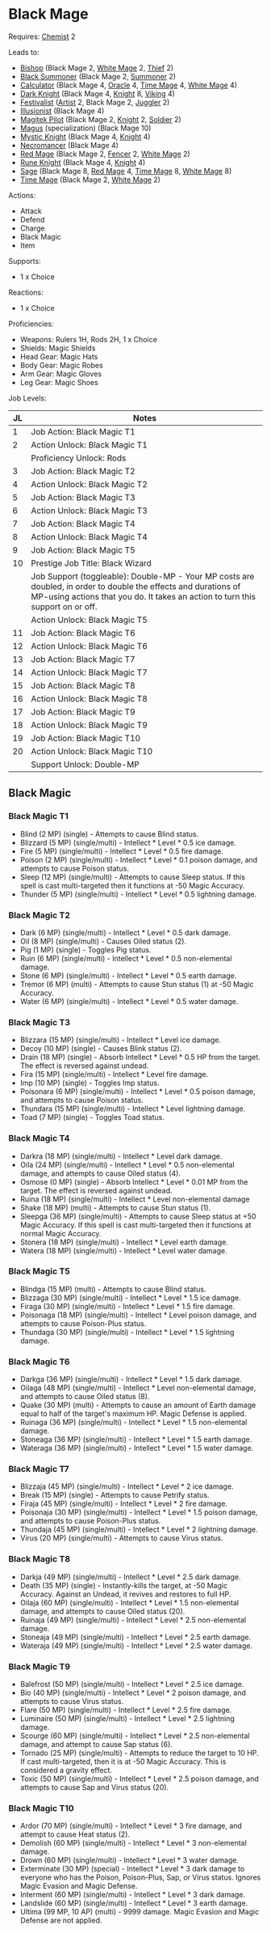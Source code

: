 # Black Mage

Requires: [Chemist](/Jobs/JobDetails/Chemist.md) 2

Leads to:

- [Bishop](/Jobs/JobDetails/Bishop.md) (Black Mage 2, [White Mage](/Jobs/JobDetails/WhiteMage.md) 2, [Thief](/Jobs/JobDetails/Thief.md) 2)
- [Black Summoner](/Jobs/JobDetails/BlackSummoner.md) (Black Mage 2, [Summoner](/Jobs/JobDetails/Summoner.md) 2)
- [Calculator](/Jobs/JobDetails/Calculator.md) (Black Mage 4, [Oracle](/Jobs/JobDetails/Oracle.md) 4, [Time Mage](/Jobs/JobDetails/TimeMage.md) 4, [White Mage](/Jobs/JobDetails/WhiteMage.md) 4)
- [Dark Knight](/Jobs/JobDetails/DarkKnight.md) (Black Mage 4, [Knight](/Jobs/JobDetails/Knight.md) 8, [Viking](/Jobs/JobDetails/Viking.md) 4)
- [Festivalist](/Jobs/JobDetails/Festivalist.md) ([Artist](/Jobs/JobDetails/Artist.md) 2, Black Mage 2, [Juggler](/Jobs/JobDetails/Juggler.md) 2)
- [Illusionist](/Jobs/JobDetails/Illusionist.md) (Black Mage 4)
- [Magitek Pilot](/Jobs/JobDetails/MagitekPilot.md) (Black Mage 2, [Knight](/Jobs/JobDetails/Knight.md) 2, [Soldier](/Jobs/JobDetails/Soldier.md) 2)
- [Magus](/Jobs/JobDetails/Magus.md) (specialization) (Black Mage 10)
- [Mystic Knight](/Jobs/JobDetails/MysticKnight.md) (Black Mage 4, [Knight](/Jobs/JobDetails/Knight.md) 4)
- [Necromancer](/Jobs/JobDetails/Necromancer.md) (Black Mage 4)
- [Red Mage](/Jobs/JobDetails/RedMage.md) (Black Mage 2, [Fencer](/Jobs/JobDetails/Fencer.md) 2, [White Mage](/Jobs/JobDetails/WhiteMage.md) 2)
- [Rune Knight](/Jobs/JobDetails/RuneKnight.md) (Black Mage 4, [Knight](/Jobs/JobDetails/Knight.md) 4)
- [Sage](/Jobs/JobDetails/Sage.md) (Black Mage 8, [Red Mage](/Jobs/JobDetails/RedMage.md) 4, [Time Mage](/Jobs/JobDetails/TimeMage.md) 8, [White Mage](/Jobs/JobDetails/WhiteMage.md) 8)
- [Time Mage](/Jobs/JobDetails/TimeMage.md) (Black Mage 2, [White Mage](/Jobs/JobDetails/WhiteMage.md) 2)

Actions:

- Attack
- Defend
- Charge
- Black Magic
- Item

Supports:

- 1 x Choice

Reactions:

- 1 x Choice

Proficiencies:

- Weapons: Rulers 1H, Rods 2H, 1 x Choice
- Shields: Magic Shields
- Head Gear: Magic Hats
- Body Gear: Magic Robes
- Arm Gear: Magic Gloves
- Leg Gear: Magic Shoes

Job Levels:

| JL | Notes |
| --- | --- |
| 1 | Job Action: Black Magic T1
| 2 | Action Unlock: Black Magic T1
|   | Proficiency Unlock: Rods
| 3 | Job Action: Black Magic T2
| 4 | Action Unlock: Black Magic T2
| 5 | Job Action: Black Magic T3
| 6 | Action Unlock: Black Magic T3
| 7 | Job Action: Black Magic T4
| 8 | Action Unlock: Black Magic T4
| 9 | Job Action: Black Magic T5
| 10 | Prestige Job Title: Black Wizard
|    | Job Support (toggleable): Double-MP - Your MP costs are doubled, in order to double the effects and durations of MP-using actions that you do. It takes an action to turn this support on or off.
|    | Action Unlock: Black Magic T5
| 11 | Job Action: Black Magic T6
| 12 | Action Unlock: Black Magic T6
| 13 | Job Action: Black Magic T7
| 14 | Action Unlock: Black Magic T7
| 15 | Job Action: Black Magic T8
| 16 | Action Unlock: Black Magic T8
| 17 | Job Action: Black Magic T9
| 18 | Action Unlock: Black Magic T9
| 19 | Job Action: Black Magic T10
| 20 | Action Unlock: Black Magic T10
|    | Support Unlock: Double-MP

## Black Magic

### Black Magic T1

- Blind (2 MP) (single) - Attempts to cause Blind status.
- Blizzard (5 MP) (single/multi) - Intellect * Level * 0.5 ice damage.
- Fire (5 MP) (single/multi) - Intellect * Level * 0.5 fire damage.
- Poison (2 MP) (single/multi) - Intellect * Level * 0.1 poison damage, and attempts to cause Poison status.
- Sleep (12 MP) (single/multi) - Attempts to cause Sleep status. If this spell is cast multi-targeted then it functions at -50 Magic Accuracy.
- Thunder (5 MP) (single/multi) - Intellect * Level * 0.5 lightning damage.

### Black Magic T2

- Dark (6 MP) (single/multi) - Intellect * Level * 0.5 dark damage.
- Oil (8 MP) (single/multi) - Causes Oiled status (2).
- Pig (1 MP) (single) - Toggles Pig status.
- Ruin (6 MP) (single/multi) - Intellect * Level * 0.5 non-elemental damage.
- Stone (6 MP) (single/multi) - Intellect * Level * 0.5 earth damage.
- Tremor (6 MP) (multi) - Attempts to cause Stun status (1) at -50 Magic Accuracy.
- Water (6 MP) (single/multi) - Intellect * Level * 0.5 water damage.

### Black Magic T3

- Blizzara (15 MP) (single/multi) - Intellect * Level ice damage.
- Decoy (10 MP) (single) - Causes Blink status (2).
- Drain (18 MP) (single) - Absorb Intellect * Level * 0.5 HP from the target. The effect is reversed against undead.
- Fira (15 MP) (single/multi) - Intellect * Level fire damage.
- Imp (10 MP) (single) - Toggles Imp status.
- Poisonara (6 MP) (single/multi) - Intellect * Level * 0.5 poison damage, and attempts to cause Poison status.
- Thundara (15 MP) (single/multi) - Intellect * Level lightning damage.
- Toad (7 MP) (single) - Toggles Toad status.

### Black Magic T4

- Darkra (18 MP) (single/multi) - Intellect * Level dark damage.
- Oila (24 MP) (single/multi) - Intellect * Level * 0.5 non-elemental damage, and attempts to cause Oiled status (4).
- Osmose (0 MP) (single) - Absorb Intellect * Level * 0.01 MP from the target. The effect is reversed against undead.
- Ruina (18 MP) (single/multi) - Intellect * Level non-elemental damage
- Shake (18 MP) (multi) - Attempts to cause Stun status (1).
- Sleepga (36 MP) (single/multi) - Attempts to cause Sleep status at +50 Magic Accuracy. If this spell is cast multi-targeted then it functions at normal Magic Accuracy.
- Stonera (18 MP) (single/multi) - Intellect * Level earth damage.
- Watera (18 MP) (single/multi) - Intellect * Level water damage.

### Black Magic T5

- Blindga (15 MP) (multi) - Attempts to cause Blind status.
- Blizzaga (30 MP) (single/multi) - Intellect * Level * 1.5 ice damage.
- Firaga (30 MP) (single/multi) - Intellect * Level * 1.5 fire damage.
- Poisonaga (18 MP) (single/multi) - Intellect * Level poison damage, and attempts to cause Poison-Plus status.
- Thundaga (30 MP) (single/multi) - Intellect * Level * 1.5 lightning damage.

### Black Magic T6

- Darkga (36 MP) (single/multi) - Intellect * Level * 1.5 dark damage.
- Oilaga (48 MP) (single/multi) - Intellect * Level non-elemental damage, and attempts to cause Oiled status (8).
- Quake (30 MP) (multi) - Attempts to cause an amount of Earth damage equal to half of the target's maximum HP. Magic Defense is applied.
- Ruinaga (36 MP) (single/multi) - Intellect * Level * 1.5 non-elemental damage.
- Stoneaga (36 MP) (single/multi) - Intellect * Level * 1.5 earth damage.
- Wateraga (36 MP) (single/multi) - Intellect * Level * 1.5 water damage.

### Black Magic T7

- Blizzaja (45 MP) (single/multi) - Intellect * Level * 2 ice damage.
- Break (15 MP) (single) - Attempts to cause Petrify status.
- Firaja (45 MP) (single/multi) - Intellect * Level * 2 fire damage.
- Poisonaja (30 MP) (single/multi) - Intellect * Level * 1.5 poison damage, and attempts to cause Poison-Plus status.
- Thundaja (45 MP) (single/multi) - Intellect * Level * 2 lightning damage.
- Virus (20 MP) (single/multi) - Attempts to cause Virus status.

### Black Magic T8

- Darkja (49 MP) (single/multi) - Intellect * Level * 2.5 dark damage.
- Death (35 MP) (single) - Instantly-kills the target, at -50 Magic Accuracy. Against an Undead, it revives and restores to full HP.
- Oilaja (60 MP) (single/multi) - Intellect * Level * 1.5 non-elemental damage, and attempts to cause Oiled status (20).
- Ruinaja (49 MP) (single/multi) - Intellect * Level * 2.5 non-elemental damage.
- Stoneaja (49 MP) (single/multi) - Intellect * Level * 2.5 earth damage.
- Wateraja (49 MP) (single/multi) - Intellect * Level * 2.5 water damage.

### Black Magic T9

- Balefrost (50 MP) (single/multi) - Intellect * Level * 2.5 ice damage.
- Bio (40 MP) (single/multi) - Intellect * Level * 2 poison damage, and attempts to cause Virus status.
- Flare (50 MP) (single/multi) - Intellect * Level * 2.5 fire damage.
- Luminaire (50 MP) (single/multi) - Intellect * Level * 2.5 lightning damage.
- Scourge (60 MP) (single/multi) - Intellect * Level * 2.5 non-elemental damage, and attempt to cause Sap status (6).
- Tornado (25 MP) (single/multi) - Attempts to reduce the target to 10 HP. If cast multi-targeted, then it is at -50 Magic Accuracy. This is considered a gravity effect.
- Toxic (50 MP) (single/multi) - Intellect * Level * 2.5 poison damage, and attempts to cause Sap and Virus status (20).

### Black Magic T10

- Ardor (70 MP) (single/multi) - Intellect * Level * 3 fire damage, and attempt to cause Heat status (2).
- Demolish (60 MP) (single/multi) - Intellect * Level * 3 non-elemental damage.
- Drown (60 MP) (single/multi) - Intellect * Level * 3 water damage.
- Exterminate (30 MP) (special) - Intellect * Level * 3 dark damage to everyone who has the Poison, Poison-Plus, Sap, or Virus status. Ignores Magic Evasion and Magic Defense.
- Interment (60 MP) (single/multi) - Intellect * Level * 3 dark damage.
- Landslide (60 MP) (single/multi) - Intellect * Level * 3 earth damage.
- Ultima (99 MP, 10 AP) (multi) - 9999 damage. Magic Evasion and Magic Defense are not applied.
